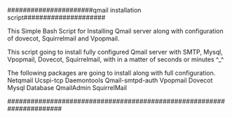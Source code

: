 ######################qmail installation script#####################

This Simple Bash Script for Installing Qmail server along with configuration of dovecot, Squirrelmail and Vpopmail.

This script going to install fully configured Qmail server with SMTP, Mysql, Vpopmail, Dovecot,  Squirrelmail, with in a matter of seconds or minutes ^_^

The following packages are going to install along with full configuration.
Netqmail Ucspi-tcp Daemontools Qmail-smtpd-auth Vpopmail Dovecot Mysql Database QmailAdmin SquirrelMail

######################################################################
